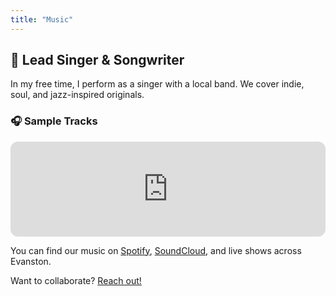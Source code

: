 ```yaml
---
title: "Music"
---
```


## 🎤 Lead Singer & Songwriter

In my free time, I perform as a singer with a local band. We cover indie, soul, and jazz-inspired originals.

### 🎧 Sample Tracks

<iframe style="border-radius:12px" src="https://open.spotify.com/embed/track/3n3Ppam7vgaVa1iaRUc9Lp?utm_source=generator" width="100%" height="152" frameBorder="0" allow="autoplay; clipboard-write; encrypted-media; fullscreen; picture-in-picture" loading="lazy"></iframe>

You can find our music on [Spotify](https://spotify.com), [SoundCloud](https://soundcloud.com), and live shows across Evanston.

Want to collaborate? [Reach out!](/about/)
